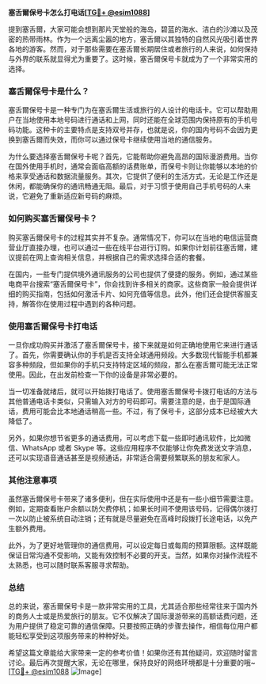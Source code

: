 **塞舌爾保号卡怎么打电话[[TG💪+ @esim1088](https://t.me/s/esim1088)]**

提到塞舌爾，大家可能会想到那片天堂般的海岛，碧蓝的海水、洁白的沙滩以及茂密的热带雨林。作为一个远离尘嚣的地方，塞舌爾以其独特的自然风光吸引着世界各地的游客。然而，对于那些需要在塞舌爾长期居住或者旅行的人来说，如何保持与外界的联系就显得尤为重要了。这时候，塞舌爾保号卡就成为了一个非常实用的选择。

### 塞舌爾保号卡是什么？

塞舌爾保号卡是一种专门为在塞舌爾生活或旅行的人设计的电话卡。它可以帮助用户在当地使用本地号码进行通话和上网，同时还能在全球范围内保持原有的手机号码功能。这种卡的主要特点是支持双号并存，也就是说，你的国内号码不会因为更换到塞舌爾而失效，而你可以通过保号卡继续使用当地的通信服务。

为什么要选择塞舌爾保号卡呢？首先，它能帮助你避免高昂的国际漫游费用。当你在国外使用手机时，通常会面临高额的话费账单，而保号卡则让你能够以本地的价格来享受通话和数据流量服务。其次，它提供了便利的生活方式，无论是工作还是休闲，都能确保你的通讯畅通无阻。最后，对于习惯于使用自己手机号码的人来说，它避免了重新适应新号码的麻烦。

### 如何购买塞舌爾保号卡？

购买塞舌爾保号卡的过程其实并不复杂。通常情况下，你可以在当地的电信运营商营业厅直接办理，也可以通过一些在线平台进行订购。如果你计划前往塞舌爾，建议提前在网上查询相关信息，并根据自己的需求选择合适的套餐。

在国内，一些专门提供境外通讯服务的公司也提供了便捷的服务。例如，通过某些电商平台搜索“塞舌爾保号卡”，你会找到许多相关的商家。这些商家一般会提供详细的购买指南，包括如何激活卡片、如何充值等信息。此外，他们还会提供客服支持，解答你在使用过程中遇到的各种问题。

### 使用塞舌爾保号卡打电话

一旦你成功购买并激活了塞舌爾保号卡，接下来就是如何正确地使用它来进行通话了。首先，你需要确认你的手机是否支持全球通用频段。大多数现代智能手机都兼容多种频段，但如果你的手机只支持特定区域的频段，那么在塞舌爾可能无法正常使用。因此，在出发前检查一下你的设备是非常必要的。

当一切准备就绪后，就可以开始拨打电话了。使用塞舌爾保号卡拨打电话的方法与其他普通电话卡类似，只需输入对方的号码即可。需要注意的是，由于是国际通话，费用可能会比本地通话稍高一些。不过，有了保号卡，这部分成本已经被大大降低了。

另外，如果你想节省更多的通话费用，可以考虑下载一些即时通讯软件，比如微信、WhatsApp 或者 Skype 等。这些应用程序不仅能够让你免费发送文字消息，还可以实现语音通话甚至是视频通话，非常适合需要频繁联系的朋友和家人。

### 其他注意事项

虽然塞舌爾保号卡带来了诸多便利，但在实际使用中还是有一些小细节需要注意。例如，定期查看账户余额以防欠费停机；如果长时间不使用该号码，记得偶尔拨打一次以防止被系统自动注销；还有就是尽量避免在高峰时段拨打长途电话，以免产生额外费用。

此外，为了更好地管理你的通信费用，可以设定每日或每周的预算限额。这样既能保证日常沟通不受影响，又能有效控制不必要的开支。当然，如果你对操作流程不太熟悉，也可以随时联系客服寻求帮助。

### 总结

总的来说，塞舌爾保号卡是一款非常实用的工具，尤其适合那些经常往来于国内外的商务人士或是热爱旅行的朋友。它不仅解决了国际漫游带来的高额话费问题，还为用户提供了稳定可靠的通信保障。只要按照正确的步骤去操作，相信每位用户都能轻松享受到这项服务带来的种种好处。

希望这篇文章能给大家带来一定的参考价值！如果你还有其他疑问，欢迎随时留言讨论。最后再次提醒大家，无论在哪里，保持良好的网络环境都是十分重要的哦~ [[TG💪+ @esim1088](https://t.me/s/esim1088) ![Image](https://i.postimg.cc/4NQfJmqS/Snipaste-2025-05-13-00-14-12.png)]